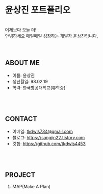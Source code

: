 # 윤상진 포트폴리오
<br>
어제보다 오늘 더! <br>
안녕하세요 매일매일 성장하는 개발자 윤상진입니다.
<div style="padding:10px;"> </div>

## ABOUT ME
- 이름: 윤상진
- 생년월일: 98.02.19
- 학력: 한국항공대학교(휴학중)
<div style="padding:10px;"> </div>

## CONTACT
- 이메일: tkdwls734@gmail.com
- 블로그: https://sangjin22.tistory.com
- 깃헙: https://github.com/tkdwls4453
<div style="padding:10px;"> </div>

## PROJECT
1. MAP(Make A Plan)
